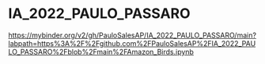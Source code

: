 # IA_2022_PAULO_PASSARO
https://mybinder.org/v2/gh/PauloSalesAP/IA_2022_PAULO_PASSARO/main?labpath=https%3A%2F%2Fgithub.com%2FPauloSalesAP%2FIA_2022_PAULO_PASSARO%2Fblob%2Fmain%2FAmazon_Birds.ipynb
